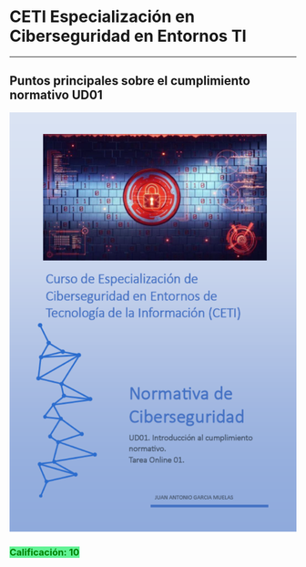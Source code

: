 # CETI Especialización en Ciberseguridad en Entornos TI
---
## Puntos principales sobre el cumplimiento normativo UD01

![Normativa de Ciberseguridad](./Portada-NDC01.png "Puntos principales sobre el cumplimiento normativo") 

<h3><span style="color: green; background: #62f395;">Calificación: 10</span></h3>